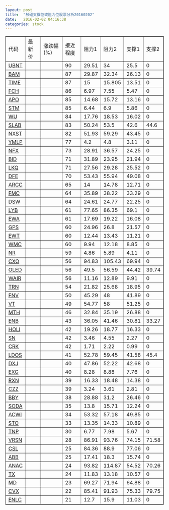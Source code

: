```yaml
---
layout: post
title:  "触碰支撑位或阻力位股票分析20160202"
date:   2016-02-02 04:16:38
categories: stock
---
```

<script type="text/javascript">
var stockList = []
stockList.push('gb_ubnt');
stockList.push('gb_bam');
stockList.push('gb_time');
stockList.push('gb_fch');
stockList.push('gb_apo');
stockList.push('gb_stm');
stockList.push('gb_wu');
stockList.push('gb_slab');
stockList.push('gb_nxst');
stockList.push('gb_ymlp');
stockList.push('gb_nfx');
stockList.push('gb_bid');
stockList.push('gb_lkq');
stockList.push('gb_dfe');
stockList.push('gb_arcc');
stockList.push('gb_fmc');
stockList.push('gb_dsw');
stockList.push('gb_lyb');
stockList.push('gb_ewa');
stockList.push('gb_gps');
stockList.push('gb_ewt');
stockList.push('gb_wmc');
stockList.push('gb_nr');
stockList.push('gb_cxo');
stockList.push('gb_oled');
stockList.push('gb_wair');
stockList.push('gb_trn');
stockList.push('gb_fnv');
stockList.push('gb_vt');
stockList.push('gb_mth');
stockList.push('gb_enb');
stockList.push('gb_holi');
stockList.push('gb_sn');
stockList.push('gb_crk');
stockList.push('gb_ldos');
stockList.push('gb_dxj');
stockList.push('gb_exg');
stockList.push('gb_rxn');
stockList.push('gb_czz');
stockList.push('gb_bby');
stockList.push('gb_soda');
stockList.push('gb_acwi');
stockList.push('gb_sto');
stockList.push('gb_tnp');
stockList.push('gb_vrsn');
stockList.push('gb_csl');
stockList.push('gb_abb');
stockList.push('gb_anac');
stockList.push('gb_tx');
stockList.push('gb_md');
stockList.push('gb_cvx');
stockList.push('gb_enlc');
</script>
<table border="1">
 <tr>
 <td>代码</td>
 <td>最新价</td>
 <td>涨跌幅(%)</td>
 <td>接近程度</td>
 <td>阻力1</td>
 <td>阻力2</td>
 <td>支撑1</td>
 <td>支撑2</td>
</tr>
  <tr id="ubnt" class="red">
  <td><a href="http://stock.finance.sina.com.cn/usstock/quotes/UBNT.html" target="_blank">UBNT</a></td><td></td><td></td><td>90</td><td>29.51</td><td>34</td><td>25.5</td><td>0</td></tr>
  <tr id="bam" class="red">
  <td><a href="http://stock.finance.sina.com.cn/usstock/quotes/BAM.html" target="_blank">BAM</a></td><td></td><td></td><td>87</td><td>29.87</td><td>32.34</td><td>26.13</td><td>0</td></tr>
  <tr id="time" class="red">
  <td><a href="http://stock.finance.sina.com.cn/usstock/quotes/TIME.html" target="_blank">TIME</a></td><td></td><td></td><td>87</td><td>15</td><td>15.805</td><td>13.51</td><td>0</td></tr>
  <tr id="fch" class="red">
  <td><a href="http://stock.finance.sina.com.cn/usstock/quotes/FCH.html" target="_blank">FCH</a></td><td></td><td></td><td>86</td><td>6.97</td><td>7.55</td><td>5.47</td><td>0</td></tr>
  <tr id="apo" class="green">
  <td><a href="http://stock.finance.sina.com.cn/usstock/quotes/APO.html" target="_blank">APO</a></td><td></td><td></td><td>85</td><td>14.68</td><td>15.72</td><td>13.16</td><td>0</td></tr>
  <tr id="stm" class="red">
  <td><a href="http://stock.finance.sina.com.cn/usstock/quotes/STM.html" target="_blank">STM</a></td><td></td><td></td><td>85</td><td>6.44</td><td>6.9</td><td>5.86</td><td>0</td></tr>
  <tr id="wu" class="red">
  <td><a href="http://stock.finance.sina.com.cn/usstock/quotes/WU.html" target="_blank">WU</a></td><td></td><td></td><td>84</td><td>17.76</td><td>18.53</td><td>16.02</td><td>0</td></tr>
  <tr id="slab" class="green">
  <td><a href="http://stock.finance.sina.com.cn/usstock/quotes/SLAB.html" target="_blank">SLAB</a></td><td></td><td></td><td>83</td><td>50.24</td><td>53.5</td><td>42.6</td><td>44.6</td></tr>
  <tr id="nxst" class="green">
  <td><a href="http://stock.finance.sina.com.cn/usstock/quotes/NXST.html" target="_blank">NXST</a></td><td></td><td></td><td>82</td><td>51.93</td><td>59.29</td><td>43.45</td><td>0</td></tr>
  <tr id="ymlp" class="red">
  <td><a href="http://stock.finance.sina.com.cn/usstock/quotes/YMLP.html" target="_blank">YMLP</a></td><td></td><td></td><td>77</td><td>4.2</td><td>4.8</td><td>3.11</td><td>0</td></tr>
  <tr id="nfx" class="red">
  <td><a href="http://stock.finance.sina.com.cn/usstock/quotes/NFX.html" target="_blank">NFX</a></td><td></td><td></td><td>73</td><td>28.91</td><td>36.57</td><td>24.25</td><td>0</td></tr>
  <tr id="bid" class="red">
  <td><a href="http://stock.finance.sina.com.cn/usstock/quotes/BID.html" target="_blank">BID</a></td><td></td><td></td><td>71</td><td>31.89</td><td>23.95</td><td>21.94</td><td>0</td></tr>
  <tr id="lkq" class="red">
  <td><a href="http://stock.finance.sina.com.cn/usstock/quotes/LKQ.html" target="_blank">LKQ</a></td><td></td><td></td><td>71</td><td>27.56</td><td>29.28</td><td>25.52</td><td>0</td></tr>
  <tr id="dfe" class="red">
  <td><a href="http://stock.finance.sina.com.cn/usstock/quotes/DFE.html" target="_blank">DFE</a></td><td></td><td></td><td>70</td><td>53.43</td><td>55.94</td><td>49.08</td><td>0</td></tr>
  <tr id="arcc" class="red">
  <td><a href="http://stock.finance.sina.com.cn/usstock/quotes/ARCC.html" target="_blank">ARCC</a></td><td></td><td></td><td>65</td><td>14</td><td>14.78</td><td>12.71</td><td>0</td></tr>
  <tr id="fmc" class="red">
  <td><a href="http://stock.finance.sina.com.cn/usstock/quotes/FMC.html" target="_blank">FMC</a></td><td></td><td></td><td>64</td><td>35.89</td><td>38.22</td><td>33.29</td><td>0</td></tr>
  <tr id="dsw" class="red">
  <td><a href="http://stock.finance.sina.com.cn/usstock/quotes/DSW.html" target="_blank">DSW</a></td><td></td><td></td><td>64</td><td>24.61</td><td>24.77</td><td>22.25</td><td>0</td></tr>
  <tr id="lyb" class="red">
  <td><a href="http://stock.finance.sina.com.cn/usstock/quotes/LYB.html" target="_blank">LYB</a></td><td></td><td></td><td>61</td><td>77.65</td><td>86.35</td><td>69.1</td><td>0</td></tr>
  <tr id="ewa" class="red">
  <td><a href="http://stock.finance.sina.com.cn/usstock/quotes/EWA.html" target="_blank">EWA</a></td><td></td><td></td><td>61</td><td>17.69</td><td>19.22</td><td>16.08</td><td>0</td></tr>
  <tr id="gps" class="red">
  <td><a href="http://stock.finance.sina.com.cn/usstock/quotes/GPS.html" target="_blank">GPS</a></td><td></td><td></td><td>60</td><td>24.96</td><td>26.8</td><td>21.57</td><td>0</td></tr>
  <tr id="ewt" class="red">
  <td><a href="http://stock.finance.sina.com.cn/usstock/quotes/EWT.html" target="_blank">EWT</a></td><td></td><td></td><td>60</td><td>12.44</td><td>13.43</td><td>11.21</td><td>0</td></tr>
  <tr id="wmc" class="red">
  <td><a href="http://stock.finance.sina.com.cn/usstock/quotes/WMC.html" target="_blank">WMC</a></td><td></td><td></td><td>60</td><td>9.94</td><td>12.18</td><td>8.85</td><td>0</td></tr>
  <tr id="nr" class="red">
  <td><a href="http://stock.finance.sina.com.cn/usstock/quotes/NR.html" target="_blank">NR</a></td><td></td><td></td><td>59</td><td>4.86</td><td>5.89</td><td>4.11</td><td>0</td></tr>
  <tr id="cxo" class="red">
  <td><a href="http://stock.finance.sina.com.cn/usstock/quotes/CXO.html" target="_blank">CXO</a></td><td></td><td></td><td>56</td><td>94.83</td><td>105.43</td><td>69.94</td><td>0</td></tr>
  <tr id="oled" class="red">
  <td><a href="http://stock.finance.sina.com.cn/usstock/quotes/OLED.html" target="_blank">OLED</a></td><td></td><td></td><td>56</td><td>49.5</td><td>56.59</td><td>44.42</td><td>39.74</td></tr>
  <tr id="wair" class="red">
  <td><a href="http://stock.finance.sina.com.cn/usstock/quotes/WAIR.html" target="_blank">WAIR</a></td><td></td><td></td><td>56</td><td>11.16</td><td>12.89</td><td>9.91</td><td>0</td></tr>
  <tr id="trn" class="red">
  <td><a href="http://stock.finance.sina.com.cn/usstock/quotes/TRN.html" target="_blank">TRN</a></td><td></td><td></td><td>54</td><td>21.82</td><td>25.68</td><td>18.95</td><td>0</td></tr>
  <tr id="fnv" class="red">
  <td><a href="http://stock.finance.sina.com.cn/usstock/quotes/FNV.html" target="_blank">FNV</a></td><td></td><td></td><td>50</td><td>45.29</td><td>48</td><td>41.89</td><td>0</td></tr>
  <tr id="vt" class="red">
  <td><a href="http://stock.finance.sina.com.cn/usstock/quotes/VT.html" target="_blank">VT</a></td><td></td><td></td><td>49</td><td>54.77</td><td>58</td><td>51.25</td><td>0</td></tr>
  <tr id="mth" class="red">
  <td><a href="http://stock.finance.sina.com.cn/usstock/quotes/MTH.html" target="_blank">MTH</a></td><td></td><td></td><td>46</td><td>32.84</td><td>35.19</td><td>26.88</td><td>0</td></tr>
  <tr id="enb" class="green">
  <td><a href="http://stock.finance.sina.com.cn/usstock/quotes/ENB.html" target="_blank">ENB</a></td><td></td><td></td><td>43</td><td>36.05</td><td>41.46</td><td>30.81</td><td>33.27</td></tr>
  <tr id="holi" class="red">
  <td><a href="http://stock.finance.sina.com.cn/usstock/quotes/HOLI.html" target="_blank">HOLI</a></td><td></td><td></td><td>42</td><td>19.26</td><td>18.77</td><td>16.33</td><td>0</td></tr>
  <tr id="sn" class="red">
  <td><a href="http://stock.finance.sina.com.cn/usstock/quotes/SN.html" target="_blank">SN</a></td><td></td><td></td><td>42</td><td>3.46</td><td>4.55</td><td>2.27</td><td>0</td></tr>
  <tr id="crk" class="red">
  <td><a href="http://stock.finance.sina.com.cn/usstock/quotes/CRK.html" target="_blank">CRK</a></td><td></td><td></td><td>42</td><td>1.71</td><td>2.22</td><td>0.99</td><td>0</td></tr>
  <tr id="ldos" class="green">
  <td><a href="http://stock.finance.sina.com.cn/usstock/quotes/LDOS.html" target="_blank">LDOS</a></td><td></td><td></td><td>41</td><td>52.78</td><td>59.45</td><td>41.58</td><td>45.4</td></tr>
  <tr id="dxj" class="red">
  <td><a href="http://stock.finance.sina.com.cn/usstock/quotes/DXJ.html" target="_blank">DXJ</a></td><td></td><td></td><td>40</td><td>47.86</td><td>52.22</td><td>42.68</td><td>0</td></tr>
  <tr id="exg" class="red">
  <td><a href="http://stock.finance.sina.com.cn/usstock/quotes/EXG.html" target="_blank">EXG</a></td><td></td><td></td><td>40</td><td>8.28</td><td>8.88</td><td>7.76</td><td>0</td></tr>
  <tr id="rxn" class="red">
  <td><a href="http://stock.finance.sina.com.cn/usstock/quotes/RXN.html" target="_blank">RXN</a></td><td></td><td></td><td>39</td><td>16.33</td><td>18.48</td><td>14.38</td><td>0</td></tr>
  <tr id="czz" class="red">
  <td><a href="http://stock.finance.sina.com.cn/usstock/quotes/CZZ.html" target="_blank">CZZ</a></td><td></td><td></td><td>39</td><td>3.24</td><td>3.61</td><td>2.81</td><td>0</td></tr>
  <tr id="bby" class="red">
  <td><a href="http://stock.finance.sina.com.cn/usstock/quotes/BBY.html" target="_blank">BBY</a></td><td></td><td></td><td>38</td><td>28.88</td><td>31.2</td><td>26.46</td><td>0</td></tr>
  <tr id="soda" class="red">
  <td><a href="http://stock.finance.sina.com.cn/usstock/quotes/SODA.html" target="_blank">SODA</a></td><td></td><td></td><td>35</td><td>13.8</td><td>15.71</td><td>12.24</td><td>0</td></tr>
  <tr id="acwi" class="red">
  <td><a href="http://stock.finance.sina.com.cn/usstock/quotes/ACWI.html" target="_blank">ACWI</a></td><td></td><td></td><td>34</td><td>53.32</td><td>57.18</td><td>49.85</td><td>0</td></tr>
  <tr id="sto" class="red">
  <td><a href="http://stock.finance.sina.com.cn/usstock/quotes/STO.html" target="_blank">STO</a></td><td></td><td></td><td>33</td><td>13.35</td><td>14.33</td><td>10.89</td><td>0</td></tr>
  <tr id="tnp" class="green">
  <td><a href="http://stock.finance.sina.com.cn/usstock/quotes/TNP.html" target="_blank">TNP</a></td><td></td><td></td><td>30</td><td>6.77</td><td>7.98</td><td>5.67</td><td>0</td></tr>
  <tr id="vrsn" class="green">
  <td><a href="http://stock.finance.sina.com.cn/usstock/quotes/VRSN.html" target="_blank">VRSN</a></td><td></td><td></td><td>28</td><td>86.91</td><td>93.76</td><td>74.15</td><td>71.58</td></tr>
  <tr id="csl" class="red">
  <td><a href="http://stock.finance.sina.com.cn/usstock/quotes/CSL.html" target="_blank">CSL</a></td><td></td><td></td><td>25</td><td>84.36</td><td>88.9</td><td>77.06</td><td>0</td></tr>
  <tr id="abb" class="red">
  <td><a href="http://stock.finance.sina.com.cn/usstock/quotes/ABB.html" target="_blank">ABB</a></td><td></td><td></td><td>25</td><td>17.41</td><td>18.3</td><td>15.74</td><td>0</td></tr>
  <tr id="anac" class="green">
  <td><a href="http://stock.finance.sina.com.cn/usstock/quotes/ANAC.html" target="_blank">ANAC</a></td><td></td><td></td><td>24</td><td>93.82</td><td>114.87</td><td>54.52</td><td>70.26</td></tr>
  <tr id="tx" class="red">
  <td><a href="http://stock.finance.sina.com.cn/usstock/quotes/TX.html" target="_blank">TX</a></td><td></td><td></td><td>24</td><td>11.83</td><td>13.18</td><td>10.57</td><td>0</td></tr>
  <tr id="md" class="green">
  <td><a href="http://stock.finance.sina.com.cn/usstock/quotes/MD.html" target="_blank">MD</a></td><td></td><td></td><td>23</td><td>69.27</td><td>71.94</td><td>64.88</td><td>0</td></tr>
  <tr id="cvx" class="red">
  <td><a href="http://stock.finance.sina.com.cn/usstock/quotes/CVX.html" target="_blank">CVX</a></td><td></td><td></td><td>22</td><td>85.41</td><td>91.93</td><td>75.33</td><td>79.75</td></tr>
  <tr id="enlc" class="red">
  <td><a href="http://stock.finance.sina.com.cn/usstock/quotes/ENLC.html" target="_blank">ENLC</a></td><td></td><td></td><td>21</td><td>12.7</td><td>15.9</td><td>11.03</td><td>0</td></tr>
</table>
